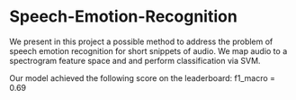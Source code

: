 # Speech-Emotion-Recognition
We present in this project a possible method to address the problem of speech emotion recognition for short snippets of audio. We map audio to a spectrogram feature space and and perform classification via SVM.

Our model achieved the following score on the leaderboard: f1_macro = 0.69
